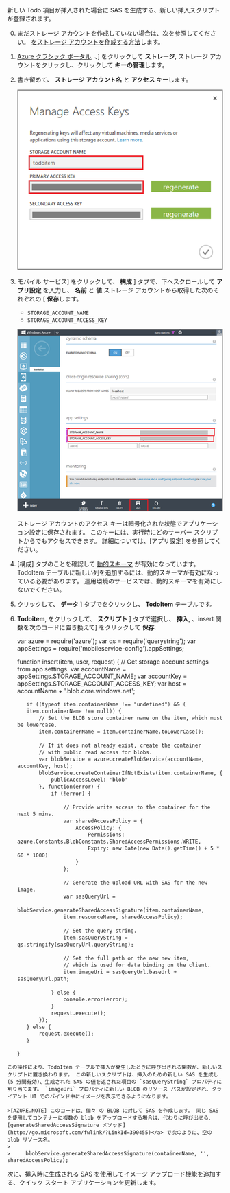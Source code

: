 新しい Todo 項目が挿入された場合に SAS を生成する、新しい挿入スクリプトが登録されます。

0. まだストレージ アカウントを作成していない場合は、次を参照してください。 [をストレージ アカウントを作成する方法](../storage/storage-create-storage-account.md)します。

1.  [Azure クラシック ポータル](https://manage.windowsazure.com/), 、] をクリックして **ストレージ**, ストレージ アカウントをクリックし、クリックして **キーの管理**します。 

2. 書き留めて、 **ストレージ アカウント名** と **アクセス キー**します。

    ![](./media/mobile-services-configure-blob-storage/mobile-blob-storage-account-keys.png)

3. モバイル サービス] をクリックして、 **構成** ] タブで、下へスクロールして **アプリ設定** を入力し、 **名前** と **値** ストレージ アカウントから取得した次のそれぞれの [ **保存**します。

    + `STORAGE_ACCOUNT_NAME`
    + `STORAGE_ACCOUNT_ACCESS_KEY`

    ![](./media/mobile-services-configure-blob-storage/mobile-blob-storage-app-settings.png)

    ストレージ アカウントのアクセス キーは暗号化された状態でアプリケーション設定に保存されます。 このキーには、実行時にどのサーバー スクリプトからでもアクセスできます。 詳細については、[アプリ設定] を参照してください。

4. [構成] タブのことを確認して [動的スキーマ](http://msdn.microsoft.com/library/windowsazure/b6bb7d2d-35ae-47eb-a03f-6ee393e170f7) が有効になっています。 TodoItem テーブルに新しい列を追加するには、動的スキーマが有効になっている必要があります。 運用環境のサービスでは、動的スキーマを有効にしないでください。

4. クリックして、 **データ** ] タブでをクリックし、 **TodoItem** テーブルです。 

5.   **Todoitem**, をクリックして、 **スクリプト** ] タブで選択し、 **挿入**, 、insert 関数を次のコードに置き換えて] をクリックして **保存**:

        var azure = require('azure');
        var qs = require('querystring');
        var appSettings = require('mobileservice-config').appSettings;
        
        function insert(item, user, request) {
            // Get storage account settings from app settings. 
            var accountName = appSettings.STORAGE_ACCOUNT_NAME;
            var accountKey = appSettings.STORAGE_ACCOUNT_ACCESS_KEY;
            var host = accountName + '.blob.core.windows.net';
        
            if ((typeof item.containerName !== "undefined") && (
            item.containerName !== null)) {
                // Set the BLOB store container name on the item, which must be lowercase.
                item.containerName = item.containerName.toLowerCase();
        
                // If it does not already exist, create the container 
                // with public read access for blobs.        
                var blobService = azure.createBlobService(accountName, accountKey, host);
                blobService.createContainerIfNotExists(item.containerName, {
                    publicAccessLevel: 'blob'
                }, function(error) {
                    if (!error) {
        
                        // Provide write access to the container for the next 5 mins.        
                        var sharedAccessPolicy = {
                            AccessPolicy: {
                                Permissions: azure.Constants.BlobConstants.SharedAccessPermissions.WRITE,
                                Expiry: new Date(new Date().getTime() + 5 * 60 * 1000)
                            }
                        };
        
                        // Generate the upload URL with SAS for the new image.
                        var sasQueryUrl = 
                        blobService.generateSharedAccessSignature(item.containerName, 
                        item.resourceName, sharedAccessPolicy);
        
                        // Set the query string.
                        item.sasQueryString = qs.stringify(sasQueryUrl.queryString);
        
                        // Set the full path on the new new item, 
                        // which is used for data binding on the client. 
                        item.imageUri = sasQueryUrl.baseUrl + sasQueryUrl.path;
        
                    } else {
                        console.error(error);
                    }
                    request.execute();
                });
            } else {
                request.execute();
            }
        }

    この操作により、TodoItem テーブルで挿入が発生したときに呼び出される関数が、新しいスクリプトに置き換わります。 この新しいスクリプトは、挿入のための新しい SAS を生成し (5 分間有効)、生成された SAS の値を返された項目の `sasQueryString` プロパティに割り当てます。 `imageUri` プロパティに新しい BLOB のリソース パスが設定され、クライアント UI でのバインド中にイメージを表示できるようになります。

    >[AZURE.NOTE] このコードは、個々 の BLOB に対して SAS を作成します。 同じ SAS を使用してコンテナーに複数の blob をアップロードする場合は、代わりに呼び出せる、 [generateSharedAccessSignature メソッド](http://go.microsoft.com/fwlink/?LinkId=390455)</a> で次のように、空の blob リソース名。 
    >                 
    >     blobService.generateSharedAccessSignature(containerName, '', sharedAccessPolicy);

次に、挿入時に生成される SAS を使用してイメージ アップロード機能を追加する、クイック スタート アプリケーションを更新します。
 
<!-- Anchors. -->

<!-- Images. -->

<!-- URLs. -->
[App settings]: http://msdn.microsoft.com/library/windowsazure/b6bb7d2d-35ae-47eb-a03f-6ee393e170f7

